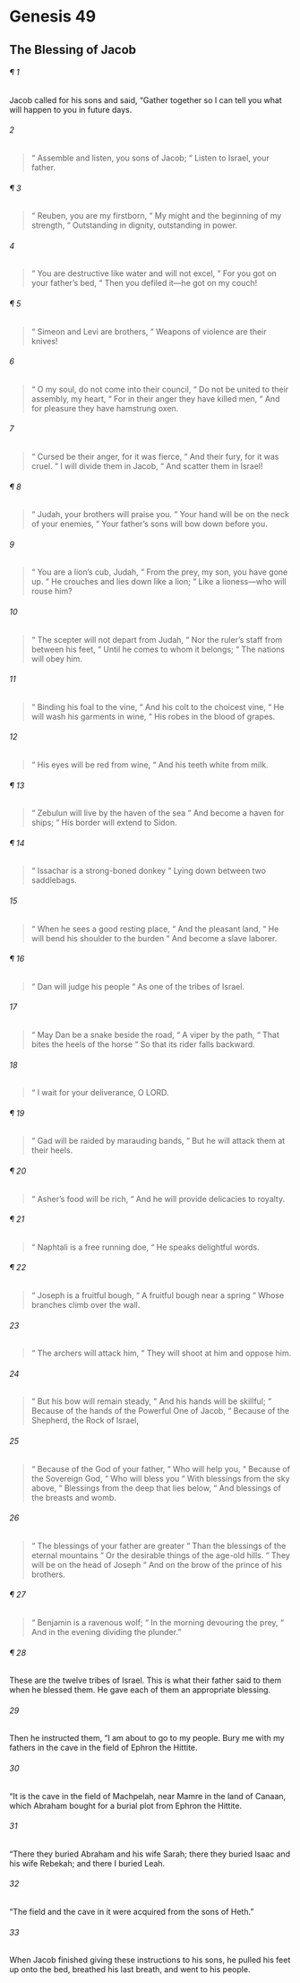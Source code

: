 # Genesis 49
## The Blessing of Jacob
###### ¶ 1
Jacob called for his sons and said, “Gather together so I can tell you what will happen to you in future days.
###### 2
>  “ Assemble and listen, you sons of Jacob;
>  “ Listen to Israel, your father.
###### ¶ 3
>  “ Reuben, you are my firstborn,
>  “ My might and the beginning of my strength,
>  “ Outstanding in dignity, outstanding in power.
###### 4
>  “ You are destructive like water and will not excel,
>  “ For you got on your father’s bed,
>  “ Then you defiled it—he got on my couch!
###### ¶ 5
>  “ Simeon and Levi are brothers,
>  “ Weapons of violence are their knives!
###### 6
>  “ O my soul, do not come into their council,
>  “ Do not be united to their assembly, my heart,
>  “ For in their anger they have killed men,
>  “ And for pleasure they have hamstrung oxen.
###### 7
>  “ Cursed be their anger, for it was fierce,
>  “ And their fury, for it was cruel.
>  “ I will divide them in Jacob,
>  “ And scatter them in Israel!
###### ¶ 8
>  “ Judah, your brothers will praise you.
>  “ Your hand will be on the neck of your enemies,
>  “ Your father’s sons will bow down before you.
###### 9
>  “ You are a lion’s cub, Judah,
>  “ From the prey, my son, you have gone up.
>  “ He crouches and lies down like a lion;
>  “ Like a lioness—who will rouse him?
###### 10
>  “ The scepter will not depart from Judah,
>  “ Nor the ruler’s staff from between his feet,
>  “ Until he comes to whom it belongs;
>  “ The nations will obey him.
###### 11
>  “ Binding his foal to the vine,
>  “ And his colt to the choicest vine,
>  “ He will wash his garments in wine,
>  “ His robes in the blood of grapes.
###### 12
>  “ His eyes will be red from wine,
>  “ And his teeth white from milk.
###### ¶ 13
>  “ Zebulun will live by the haven of the sea
>  “ And become a haven for ships;
>  “ His border will extend to Sidon.
###### ¶ 14
>  “ Issachar is a strong-boned donkey
>  “ Lying down between two saddlebags.
###### 15
>  “ When he sees a good resting place,
>  “ And the pleasant land,
>  “ He will bend his shoulder to the burden
>  “ And become a slave laborer.
###### ¶ 16
>  “ Dan will judge his people
>  “ As one of the tribes of Israel.
###### 17
>  “ May Dan be a snake beside the road,
>  “ A viper by the path,
>  “ That bites the heels of the horse
>  “ So that its rider falls backward.
###### 18
>  “ I wait for your deliverance, O LORD.
###### ¶ 19
>  “ Gad will be raided by marauding bands,
>  “ But he will attack them at their heels.
###### ¶ 20
>  “ Asher’s food will be rich,
>  “ And he will provide delicacies to royalty.
###### ¶ 21
>  “ Naphtali is a free running doe,
>  “ He speaks delightful words.
###### ¶ 22
>  “ Joseph is a fruitful bough,
>  “ A fruitful bough near a spring
>  “ Whose branches climb over the wall.
###### 23
>  “ The archers will attack him,
>  “ They will shoot at him and oppose him.
###### 24
>  “ But his bow will remain steady,
>  “ And his hands will be skillful;
>  “ Because of the hands of the Powerful One of Jacob,
>  “ Because of the Shepherd, the Rock of Israel,
###### 25
>  “ Because of the God of your father,
>  “ Who will help you,
>  “ Because of the Sovereign God,
>  “ Who will bless you
>  “ With blessings from the sky above,
>  “ Blessings from the deep that lies below,
>  “ And blessings of the breasts and womb.
###### 26
>  “ The blessings of your father are greater
>  “ Than the blessings of the eternal mountains
>  “ Or the desirable things of the age-old hills.
>  “ They will be on the head of Joseph
>  “ And on the brow of the prince of his brothers.
###### ¶ 27
>  “ Benjamin is a ravenous wolf;
>  “ In the morning devouring the prey,
>  “ And in the evening dividing the plunder.”
###### ¶ 28
These are the twelve tribes of Israel. This is what their father said to them when he blessed them. He gave each of them an appropriate blessing.
###### 29
Then he instructed them, “I am about to go to my people. Bury me with my fathers in the cave in the field of Ephron the Hittite.
###### 30
“It is the cave in the field of Machpelah, near Mamre in the land of Canaan, which Abraham bought for a burial plot from Ephron the Hittite.
###### 31
“There they buried Abraham and his wife Sarah; there they buried Isaac and his wife Rebekah; and there I buried Leah.
###### 32
“The field and the cave in it were acquired from the sons of Heth.”
###### 33
When Jacob finished giving these instructions to his sons, he pulled his feet up onto the bed, breathed his last breath, and went to his people.
